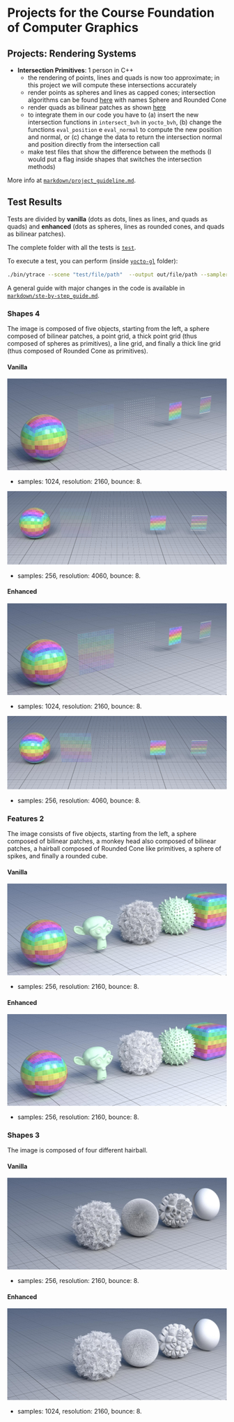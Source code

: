 Projects for the Course Foundation of Computer Graphics
=======================================================


Projects: Rendering Systems
---------------------------

* **Intersection Primitives**: 1 person in C++
  * the rendering of points, lines and quads is now too approximate; in this project we will compute these intersections accurately
  * render points as spheres and lines as capped cones; intersection algorithms can be found [here](https://iquilezles.org/www/articles/intersectors/intersectors.htm) with names Sphere and Rounded Cone
  * render quads as bilinear patches as shown [here](https://research.nvidia.com/publication/2019-03_cool-patches-geometric-approach-raybilinear-patch-intersections)
  * to integrate them in our code you have to (a) insert the new intersection functions in `intersect_bvh` in `yocto_bvh`, (b) change the functions `eval_position` e `eval_normal` to compute the new position and normal, or (c) change the data to return the intersection normal and position directly from the intersection call
  * make test files that show the difference between the methods (I would put a flag inside shapes that switches the intersection methods)

More info at [`markdown/project_guideline.md`](markdown/project_guideline.md).


## Test Results

Tests are divided by **vanilla** (dots as dots, lines as lines, and quads as quads) and **enhanced** (dots as spheres, lines as rounded cones, and quads as bilinear patches).

The complete folder with all the tests is [`test`](test/).

To execute a test, you can perform (inside [`yocto-gl`](yocto-gl/) folder):

```bash
./bin/ytrace --scene "test/file/path"  --output out/file/path --sampler path --samples 256 --resolution 4060 --bounces 8 --camera front
```

A general guide with major changes in the code is available in [`markdown/ste-by-step_guide.md`](markdown/step-by-step_guide.md).

### Shapes 4 

The image is composed of five objects, starting from the left, a sphere composed of bilinear patches, a point grid, a thick point grid (thus composed of spheres as primitives), a line grid, and finally a thick line grid (thus composed of Rounded Cone as primitives).

#### Vanilla
![shapes4_vanilla.jpg](test/trace_path/1024-sample_2160-resolution_8-bounce/shapes4_vanilla.jpg)

- samples: 1024, resolution: 2160, bounce: 8.

![shapes4_vanilla_front.jpg](test/trace_path/256-sample_4060-resolution_8-bounce/shapes4_vanilla_front.jpg)

- samples: 256, resolution: 4060, bounce: 8.

#### Enhanced

![shapes4_enhanced.jpg](test/trace_path/1024-sample_2160-resolution_8-bounce/shapes4_enhanced.jpg)

- samples: 1024, resolution: 2160, bounce: 8.

![shapes4_enhanced_front.jpg](test/trace_path/256-sample_4060-resolution_8-bounce/shapes4_enhanced_front.jpg)

- samples: 256, resolution: 4060, bounce: 8.


### Features 2

The image consists of five objects, starting from the left, a sphere composed of bilinear patches, a monkey head also composed of bilinear patches, a hairball composed of Rounded Cone like primitives, a sphere of spikes, and finally a rounded cube.

#### Vanilla

![features2_vanilla.jpg](test/trace_path/256-sample_2160-resolution_8-bounce/features2_vanilla.jpg)

* samples: 256, resolution: 2160, bounce: 8.

#### Enhanced

![features2_enhanced.jpg](test/trace_path/256-sample_2160-resolution_8-bounce/features2_enhanced.jpg)

* samples: 256, resolution: 2160, bounce: 8.


### Shapes 3
The image is composed of four different hairball.

#### Vanilla

![shapes3_vanilla.jpg](test/trace_path/256-sample_2160-resolution_8-bounce/shapes3_vanilla.jpg)

* samples: 256, resolution: 2160, bounce: 8.

#### Enhanced

![shapes3_enhanced.jpg](test/trace_path/256-sample_2160-resolution_8-bounce/shapes3_enhanced.jpg)

* samples: 1024, resolution: 2160, bounce: 8.

